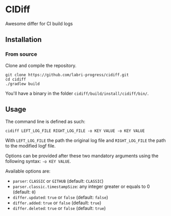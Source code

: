 # CIDiff

Awesome differ for CI build logs

## Installation

### From source

Clone and compile the repository.

~~~
git clone https://github.com/labri-progress/cidiff.git
cd cidiff
./gradlew build
~~~

You'll have a binary in the folder `cidiff/build/install/cidiff/bin/`.

## Usage

The command line is defined as such:

~~~
cidiff LEFT_LOG_FILE RIGHT_LOG_FILE -o KEY VALUE -o KEY VALUE
~~~

With `LEFT_LOG_FILE` the path the original log file and `RIGHT_LOG_FILE` the path to the modified logf file.

Options can be provided after these two mandatory arguments using the following syntax: `-o KEY VALUE`.

Available options are:

* `parser`: `CLASSIC` or `GITHUB` (default: `CLASSIC`)
* `parser.classic.timestampSize`: any integer greater or equals to 0 (default: `0`)
* `differ.updated`: `true` or `false` (default: `false`)
* `differ.added`: `true` or `false` (default: `true`)
* `differ.deleted`: `true` or `false` (default: `true`)
